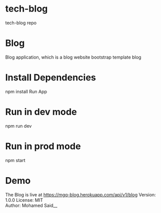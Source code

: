 # tech-blog
tech-blog repo


# Blog 
Blog application, which is a blog website
bootstrap template blog 


# Install Dependencies
npm install
Run App
# Run in dev mode
npm run dev

# Run in prod mode
npm start

# Demo
The Blog is live at https://mgq-blog.herokuapp.com/api/v1/blog
Version: 1.0.0
License: MIT\
Author: Mohamed Said__
